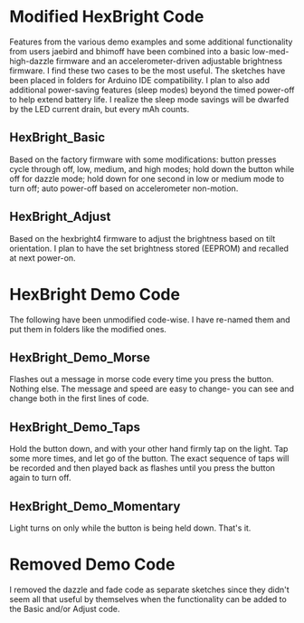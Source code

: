 Modified HexBright Code 
=======================
Features from the various demo examples and some additional functionality from
users jaebird and bhimoff have been combined into a basic low-med-high-dazzle
firmware and an accelerometer-driven adjustable brightness firmware.  I find
these two cases to be the most useful. The sketches have been placed in folders
for Arduino IDE compatibility. I plan to also add additional power-saving 
features (sleep modes) beyond the timed power-off to help extend battery life. 
I realize the sleep mode savings will be dwarfed by the LED current drain, but 
every mAh counts.

HexBright_Basic
-----------------
Based on the factory firmware with some modifications: button presses cycle 
through off, low, medium, and high modes; hold down the button while off for 
dazzle mode; hold down for one second in low or medium mode to turn off; auto
power-off based on accelerometer non-motion.

HexBright_Adjust
-----------------
Based on the hexbright4 firmware to adjust the brightness based on tilt
orientation. I plan to have the set brightness stored (EEPROM) and recalled at
next power-on.

HexBright Demo Code 
=======================
The following have been unmodified code-wise.  I have re-named them and put
them in folders like the modified ones.

HexBright_Demo_Morse
--------------------
Flashes out a message in morse code every time you press the button.  Nothing 
else.  The message and speed are easy to change- you can see and change both 
in the first lines of code.

HexBright_Demo_Taps
-------------------
Hold the button down, and with your other hand firmly tap on the light.  Tap
some more times, and let go of the button.  The exact sequence of taps will
be recorded and then played back as flashes until you press the button again
to turn off.

HexBright_Demo_Momentary
------------------------  
Light turns on only while the button is being held down.  That's it.

Removed Demo Code 
=======================
I removed the dazzle and fade code as separate sketches since they didn't seem
all that useful by themselves when the functionality can be added to the Basic
and/or Adjust code.
